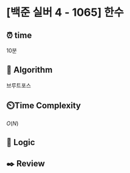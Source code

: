 # [백준 실버 4 - 1065] 한수
 
## ⏰  **time**
10분


## :pushpin: **Algorithm**
브루트포스

## ⏲️**Time Complexity**
$O(N)$

## :round_pushpin: **Logic**


## :black_nib: **Review**
